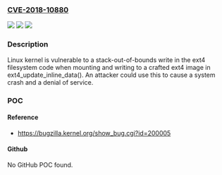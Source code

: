 ### [CVE-2018-10880](https://cve.mitre.org/cgi-bin/cvename.cgi?name=CVE-2018-10880)
![](https://img.shields.io/static/v1?label=Product&message=kernel&color=blue)
![](https://img.shields.io/static/v1?label=Version&message=n%2Fa&color=blue)
![](https://img.shields.io/static/v1?label=Vulnerability&message=CWE-787&color=brighgreen)

### Description

Linux kernel is vulnerable to a stack-out-of-bounds write in the ext4 filesystem code when mounting and writing to a crafted ext4 image in ext4_update_inline_data(). An attacker could use this to cause a system crash and a denial of service.

### POC

#### Reference
- https://bugzilla.kernel.org/show_bug.cgi?id=200005

#### Github
No GitHub POC found.

